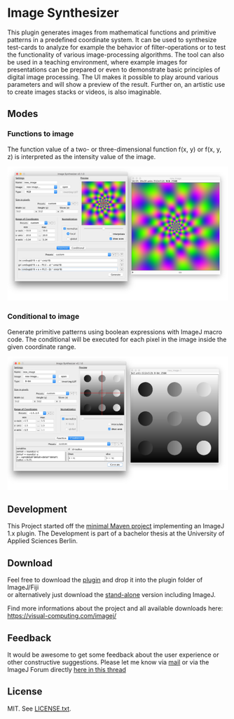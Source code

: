 # Image Synthesizer
This plugin generates images from mathematical functions and primitive patterns in a predefined coordinate system. It can be used to synthesize test-cards to analyze for example the behavior of filter-operations or to test the functionality of various image-processing algorithms. The tool can also be used in a teaching environment, where example images for presentations can be prepared or even to demonstrate basic principles of digital image processing. The UI makes it possible to play around various parameters and will show a preview of the result. Further on, an artistic use to create images stacks or videos, is also imaginable.

## Modes
### Functions to image
The function value of a two- or three-dimensional function f(x, y) or f(x, y, z) is interpreted as the intensity value of the image.

![GUI screenshot functions](/screenshot_functions.jpg)

### Conditional to image
Generate primitive patterns using boolean expressions with ImageJ macro code. The conditional will be executed for each pixel in the image inside the given coordinate range.

![GUI screenshot conditional](/screenshot_conditional.jpg)

## Development
This Project started off the [minimal Maven project](https://github.com/imagej/minimal-ij1-plugin) implementing an ImageJ 1.x plugin. The Development is part of a bachelor thesis at the University of Applied Sciences Berlin.

## Download
Feel free to download the [plugin](https://visual-computing.com/files/imagej/Image_Synthesizer.jar) and drop it into the plugin folder of ImageJ/Fiji  
or alternatively just download the [stand-alone](https://visual-computing.com/files/imagej/ImageSynthesizerStandalone.jar) version including ImageJ.

Find more informations about the project and all available downloads here: https://visual-computing.com/imagej/

## Feedback
It would be awesome to get some feedback about the user experience or other constructive suggestions.
Please let me know via [mail](mailto:maximilian.maske@student.htw-berlin.de)
or via the ImageJ Forum directly [here in this thread](http://forum.imagej.net/t/request-for-feedback-of-a-new-plugin-for-image-synthesis/9795)

## License
MIT. See [LICENSE.txt](/LICENSE.txt).
